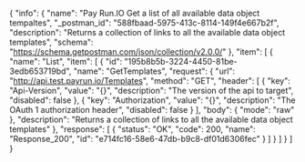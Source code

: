 {
  "info": {
    "name": "Pay Run.IO Get a list of all available data object tempaltes",
    "_postman_id": "588fbaad-5975-413c-8114-149f4e667b2f",
    "description": "Returns a collection of links to all the available data object templates",
    "schema": "https://schema.getpostman.com/json/collection/v2.0.0/"
  },
  "item": [
    {
      "name": "List",
      "item": [
        {
          "id": "195b8b5b-3224-4450-81be-3edb653719bd",
          "name": "GetTemplates",
          "request": {
            "url": "http://api.test.payrun.io/Templates",
            "method": "GET",
            "header": [
              {
                "key": "Api-Version",
                "value": "{}",
                "description": "The version of the api to target",
                "disabled": false
              },
              {
                "key": "Authorization",
                "value": "{}",
                "description": "The OAuth 1 authorization header",
                "disabled": false
              }
            ],
            "body": {
              "mode": "raw"
            },
            "description": "Returns a collection of links to all the available data object templates"
          },
          "response": [
            {
              "status": "OK",
              "code": 200,
              "name": "Response_200",
              "id": "e714fc16-58e6-47db-b9c8-df01d6306fec"
            }
          ]
        }
      ]
    }
  ]
}